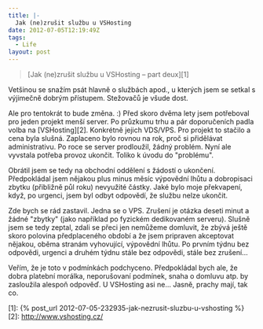 ```yaml
---
title: |-
  Jak (ne)zrušit službu u VSHosting
date: 2012-07-05T12:19:49Z
tags:
  - Life
layout: post
---
```

> [Jak (ne)zrušit službu u VSHosting – part deux][1]

Vetšinou se snažím psát hlavně o službách apod., u kterých jsem se setkal s výjimečně dobrým přístupem. Stežovačů je všude dost.

Ale pro tentokrát to bude změna. :) Před skoro dvěma lety jsem potřeboval pro jeden projekt menší server. Po průzkumu trhu a pár doporučeních padla volba na [VSHosting][2]. Konkrétně jejich VDS/VPS. Pro projekt to stačilo a cena byla slušná. Zaplaceno bylo rovnou na rok, proč si přidělávat administrativu. Po roce se server prodloužil, žádný problém. Nyní ale vyvstala potřeba provoz ukončit. Toliko k úvodu do "problému".

Obrátil jsem se tedy na obchodní oddělení s žádostí o ukončení. Předpokládal jsem nějakou plus minus měsíc výpovědní lhůtu a dobropisaci zbytku (přibližně půl roku) nevyužité částky. Jaké bylo moje překvapení, když, po urgenci, jsem byl odbyt odpovědí, že službu nelze ukončit.

Zde bych se rád zastavil. Jedna se o VPS. Zrušení je otázka deseti minut a žádné "zbytky" (jako například po fyzickém dedikovaném serveru). Slušně jsem se tedy zeptal, zdali se přeci jen nemůžeme domluvit, že zbývá ještě skoro polovina předplaceného období a že jsem pripraven akceptovat nějakou, oběma stranám vyhovující, výpovědní lhůtu. Po prvním týdnu bez odpovědi, urgenci a druhém týdnu stále bez odpovědi, stále bez zrušení...

Veřím, že je toto v podmínkách podchyceno. Předpokládal bych ale, že dobra platební morálka, neporušovaní podmínek, snaha o domluvu atp. by zasloužila alespoň odpověď. U VSHosting asi ne... Jasně, prachy mají, tak co.

[1]: {% post_url 2012-07-05-232935-jak-nezrusit-sluzbu-u-vshosting %}
[2]: http://www.vshosting.cz/